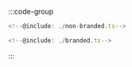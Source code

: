 :::code-group

```typescript twoslash [Without brand]
<!--@include: ./non-branded.ts-->
```

```typescript twoslash [With brand]
<!--@include: ./branded.ts-->
```

:::

